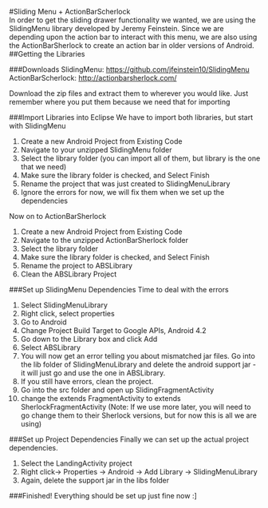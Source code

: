 #Sliding Menu + ActionBarScherlock
<br/>
In order to get the sliding drawer functionality we wanted, we are using the SlidingMenu library developed by Jeremy Feinstein. Since we are depending upon the action bar to interact with this menu, we are also using the ActionBarSherlock to create an action bar in older versions of Android.
<br/>
##Getting the Libraries

###Downloads
SlidingMenu: https://github.com/jfeinstein10/SlidingMenu
ActionBarScherlock: http://actionbarsherlock.com/

Download the zip files and extract them to wherever you would like. Just remember where you put them because we need that for importing

###Import Libraries into Eclipse
We have to import both libraries, but start with SlidingMenu

1. Create a new Android Project from Existing Code
2. Navigate to your unzipped SlidingMenu folder
3. Select the library folder (you can import all of them, but library is the one that we need)
4. Make sure the library folder is checked, and Select Finish
5. Rename the project that was just created to SlidingMenuLibrary
6. Ignore the errors for now, we will fix them when we set up the dependencies

Now on to ActionBarSherlock

1. Create a new Android Project from Existing Code
2. Navigate to the unzipped ActionBarSherlock folder
3. Select the library folder
4. Make sure the library folder is checked, and Select Finish
5. Rename the project to ABSLibrary
6. Clean the ABSLibrary Project


###Set up SlidingMenu Dependencies
Time to deal with the errors

1. Select SlidingMenuLibrary
2. Right click, select properties
3. Go to Android
4. Change Project Build Target to Google APIs, Android 4.2
5. Go down to the Library box and click Add
6. Select ABSLibrary
7. You will now get an error telling you about mismatched jar files. Go into the lib folder of SlidingMenuLibrary and delete the android support jar -  it will just go and use the one in ABSLibrary.
8. If you still have errors, clean the project.
9. Go into the src folder and open up SlidingFragmentActivity
10. change the extends FragmentActivity to extends SherlockFragmentActivity (Note: If we use more later, you will need to go change them to their Sherlock versions, but for now this is all we are using)


###Set up Project Dependencies
Finally we can set up the actual project dependencies.

1. Select the LandingActivity project
2. Right click-> Properties -> Android -> Add Library -> SlidingMenuLibrary
3. Again, delete the support jar in the libs folder

###Finished!
Everything should be set up just fine now :]